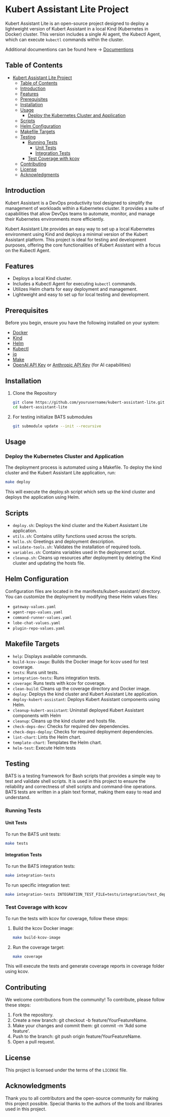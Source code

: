 # Kubert Assistant Lite Project

Kubert Assistant Lite is an open-source project designed to deploy a lightweight version of Kubert Assistant in a local Kind (Kubernetes in Docker) cluster. This version includes a single AI agent, the Kubectl Agent, which can execute `kubectl` commands within the cluster.

Additional documentions can be found here -> [Documentions](https://translucentcomputing.github.io/kubert-assistant-lite/)

## Table of Contents

- [Kubert Assistant Lite Project](#kubert-assistant-lite-project)
  - [Table of Contents](#table-of-contents)
  - [Introduction](#introduction)
  - [Features](#features)
  - [Prerequisites](#prerequisites)
  - [Installation](#installation)
  - [Usage](#usage)
    - [Deploy the Kubernetes Cluster and Application](#deploy-the-kubernetes-cluster-and-application)
  - [Scripts](#scripts)
  - [Helm Configuration](#helm-configuration)
  - [Makefile Targets](#makefile-targets)
  - [Testing](#testing)
    - [Running Tests](#running-tests)
      - [Unit Tests](#unit-tests)
      - [Integration Tests](#integration-tests)
    - [Test Coverage with kcov](#test-coverage-with-kcov)
  - [Contributing](#contributing)
  - [License](#license)
  - [Acknowledgments](#acknowledgments)

## Introduction

Kubert Assistant is a DevOps productivity tool designed to simplify the management of workloads within a Kubernetes cluster. It provides a suite of capabilities that allow DevOps teams to automate, monitor, and manage their Kubernetes environments more efficiently.

Kubert Assistant Lite provides an easy way to set up a local Kubernetes environment using Kind and deploys a minimal version of the Kubert Assistant platform. This project is ideal for testing and development purposes, offering the core functionalities of Kubert Assistant with a focus on the Kubectl Agent.

## Features

- Deploys a local Kind cluster.
- Includes a Kubectl Agent for executing `kubectl` commands.
- Utilizes Helm charts for easy deployment and management.
- Lightweight and easy to set up for local testing and development.

## Prerequisites

Before you begin, ensure you have the following installed on your system:

- [Docker](https://docs.docker.com/get-docker/)
- [Kind](https://kind.sigs.k8s.io/)
- [Helm](https://helm.sh/docs/intro/install/)
- [Kubectl](https://kubernetes.io/docs/tasks/tools/)
- [jq](https://stedolan.github.io/jq/)
- [Make](https://www.gnu.org/software/make/)
- [OpenAI API Key](https://platform.openai.com/docs/api-reference/authentication) or [Anthropic API Key](https://console.anthropic.com/docs/authentication) (for AI capabilities)


## Installation

1. Clone the Repository

    ```bash
    git clone https://github.com/yourusername/kubert-assistant-lite.git
    cd kubert-assistant-lite
    ```

2. For testing initialize BATS submodules

    ```bash
    git submodule update --init --recursive
    ```

## Usage

### Deploy the Kubernetes Cluster and Application

The deployment process is automated using a Makefile. To deploy the kind cluster and the Kubert Assistant Lite application, run:

```bash
make deploy
```

This will execute the deploy.sh script which sets up the kind cluster and deploys the application using Helm.

## Scripts

- `deploy.sh`: Deploys the kind cluster and the Kubert Assistant Lite application.
- `utils.sh`: Contains utility functions used across the scripts.
- `hello.sh`: Greetings and deployment description.
- `validate-tools.sh`: Validates the installation of required tools.
- `variables.sh`: Contains variables used in the deployment script.
- `cleanup.sh`: Cleans up resources after deployment by deleting the Kind cluster and updating the hosts file.

## Helm Configuration

Configuration files are located in the manifests/kubert-assistant/ directory. You can customize the deployment by modifying these Helm values files:

- `gateway-values.yaml`
- `agent-repo-values.yaml`
- `command-runner-values.yaml`
- `lobe-chat-values.yaml`
- `plugin-repo-values.yaml`

## Makefile Targets

- `help`: Displays available commands.
- `build-kcov-image`: Builds the Docker image for kcov used for test coverage.
- `tests`: Runs unit tests.
- `integration-tests`: Runs integration tests.
- `coverage`: Runs tests with kcov for coverage.
- `clean-build`: Cleans up the coverage directory and Docker image.
- `deploy`: Deploys the kind cluster and Kubert Assistant Lite application.
- `deploy-kubert-assistant`: Deploys Kubert Assistant components using Helm.
- `cleanup-kubert-assistant`: Uninstall deployed Kubert Assistant components with Helm
- `cleanup`: Cleans up the kind cluster and hosts file.
- `check-deps-dev`: Checks for required dev dependencies.
- `check-deps-deploy`: Checks for required deployment dependencies.
- `lint-chart`: Lints the Helm chart.
- `template-chart`: Templates the Helm chart.
- `helm-test`: Execute Helm tests

## Testing

BATS is a testing framework for Bash scripts that provides a simple way to test and validate shell scripts. It is used in this project to ensure the reliability and correctness of shell scripts and command-line operations. BATS tests are written in a plain text format, making them easy to read and understand.

### Running Tests

#### Unit Tests

To run the BATS unit tests:

```bash
make tests
```

#### Integration Tests

To run the BATS integration tests:

```bash
make integration-tests
```

To run specific integration test:

```bash
make integration-tests INTEGRATION_TEST_FILE=tests/integration/test_deploy_application.bats
```

### Test Coverage with kcov

To run the tests with kcov for coverage, follow these steps:

1. Build the kcov Docker image:

    ```bash
    make build-kcov-image
    ```

2. Run the coverage target:

    ```bash
    make coverage
    ```

This will execute the tests and generate coverage reports in coverage folder using kcov.

## Contributing

We welcome contributions from the community! To contribute, please follow these steps:

1. Fork the repository.
2. Create a new branch: git checkout -b feature/YourFeatureName.
3. Make your changes and commit them: git commit -m 'Add some feature'.
4. Push to the branch: git push origin feature/YourFeatureName.
5. Open a pull request.

## License

This project is licensed under the terms of the `LICENSE` file.

## Acknowledgments

Thank you to all contributors and the open-source community for making this project possible.
Special thanks to the authors of the tools and libraries used in this project.
